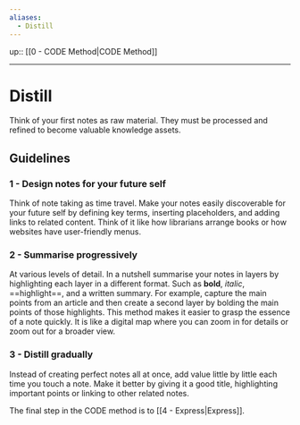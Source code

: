 ```yaml
---
aliases:
  - Distill
---
```

up:: [[0 - CODE Method|CODE Method]]
___
# Distill
Think of your first notes as raw material. They must be processed and refined to become valuable knowledge assets. 
## Guidelines
### 1 - Design notes for your future self
Think of note taking as time travel. Make your notes easily discoverable for your future self by defining key terms, inserting placeholders, and adding links to related content. 
Think of it like how librarians arrange books or how websites have user-friendly menus. 
### 2 - Summarise progressively
At various levels of detail. In a nutshell summarise your notes in layers by highlighting each layer in a different format. Such as **bold**, *italic*,  ==highlight==, and a written summary. 
For example, capture the main points from an article and then create a second layer by bolding the main points of those highlights. This method makes it easier to grasp the essence of a note quickly. 
It is like a digital map where you can zoom in for details or zoom out for a broader view. 
### 3 - Distill gradually
Instead of creating perfect notes all at once, add value little by little each time you touch a note. 
Make it better by giving it a good title, highlighting important points or linking to other related notes. 

The final step in the CODE method is to [[4 - Express|Express]].